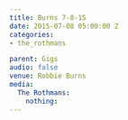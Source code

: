 ```yaml
---
title: Burns 7-8-15
date: 2015-07-08 05:00:00 Z
categories:
- the_rothmans

parent: Gigs
audio: false
venue: Robbie Burns
media:
  The Rothmans:
    nothing:
---
```


